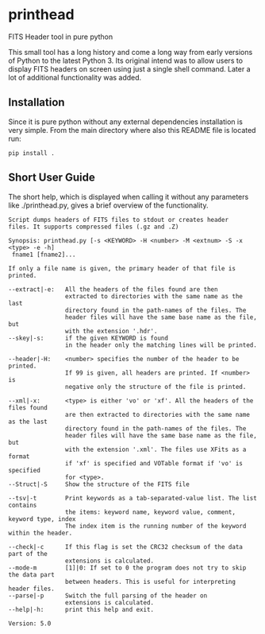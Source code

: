 # printhead

FITS Header tool in pure python

This small tool has a long history and come a long way from early versions of Python to the latest Python 3. Its original intend was to
allow users to display FITS headers on screen using just a single shell command. Later a lot of additional functionality was added.

## Installation

Since it is pure python without any external dependencies installation is very simple.
From the main directory where also this README file is located run:
```
pip install .
```

## Short User Guide

The short help, which is displayed when calling it without any parameters like ./printhead.py, gives a brief overview of the functionality.
```
Script dumps headers of FITS files to stdout or creates header
files. It supports compressed files (.gz and .Z)

Synopsis: printhead.py [-s <KEYWORD> -H <number> -M <extnum> -S -x <type> -e -h]
 fname1 [fname2]...

If only a file name is given, the primary header of that file is printed.

--extract|-e:   All the headers of the files found are then
                extracted to directories with the same name as the last
                directory found in the path-names of the files. The
                header files will have the same base name as the file, but
                with the extension '.hdr'.
--skey|-s:      if the given KEYWORD is found
                in the header only the matching lines will be printed.

--header|-H:    <number> specifies the number of the header to be printed.
                If 99 is given, all headers are printed. If <number> is
                negative only the structure of the file is printed.

--xml|-x:       <type> is either 'vo' or 'xf'. All the headers of the files found
                are then extracted to directories with the same name as the last
                directory found in the path-names of the files. The
                header files will have the same base name as the file, but
                with the extension '.xml'. The files use XFits as a format
                if 'xf' is specified and VOTable format if 'vo' is specified
                for <type>.
--Struct|-S     Show the structure of the FITS file

--tsv|-t        Print keywords as a tab-separated-value list. The list contains
                the items: keyword name, keyword value, comment, keyword type, index
                The index item is the running number of the keyword within the header.

--check|-c      If this flag is set the CRC32 checksum of the data part of the
                extensions is calculated.
--mode-m        [1]|0: If set to 0 the program does not try to skip the data part
                between headers. This is useful for interpreting header files.
--parse|-p      Switch the full parsing of the header on
                extensions is calculated.
--help|-h:      print this help and exit.

Version: 5.0
```
